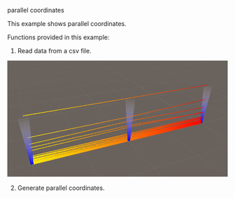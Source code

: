 parallel coordinates

This example shows parallel coordinates.

Functions provided in this example:

1. Read data from a csv file.

<img src="pc.png" width="600">

2. Generate parallel coordinates.


